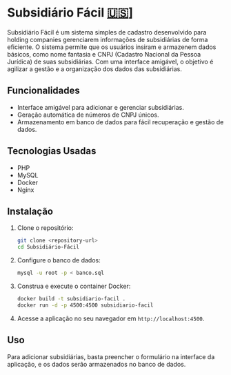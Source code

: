 # Subsidiário Fácil [:us:](README.md)]

Subsidiário Fácil é um sistema simples de cadastro desenvolvido para holding companies gerenciarem informações de subsidiárias de forma eficiente. O sistema permite que os usuários insiram e armazenem dados básicos, como nome fantasia e CNPJ (Cadastro Nacional da Pessoa Jurídica) de suas subsidiárias. Com uma interface amigável, o objetivo é agilizar a gestão e a organização dos dados das subsidiárias.

## Funcionalidades

- Interface amigável para adicionar e gerenciar subsidiárias.
- Geração automática de números de CNPJ únicos.
- Armazenamento em banco de dados para fácil recuperação e gestão de dados.

## Tecnologias Usadas

- PHP
- MySQL
- Docker
- Nginx

## Instalação

1. Clone o repositório:
   ```bash
   git clone <repository-url>
   cd Subsidiário-Fácil
   ```

2. Configure o banco de dados:
   ```bash
   mysql -u root -p < banco.sql
   ```

3. Construa e execute o container Docker:
   ```bash
   docker build -t subsidiario-facil .
   docker run -d -p 4500:4500 subsidiario-facil
   ```

4. Acesse a aplicação no seu navegador em `http://localhost:4500`.

## Uso

Para adicionar subsidiárias, basta preencher o formulário na interface da aplicação, e os dados serão armazenados no banco de dados.